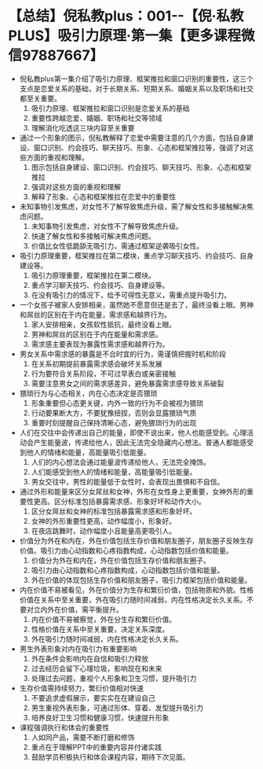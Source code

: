 # 【总结】倪私教plus：001--【倪·私教PLUS】吸引力原理·第一集【更多课程微信97887667】

-   倪私教plus第一集介绍了吸引力原理、框架推拉和窗口识别的重要性，这三个支点是恋爱关系的基础，对于长期关系、短期关系、婚姻关系以及职场和社交都至关重要。
    1.  吸引力原理、框架推拉和窗口识别是恋爱关系的基础
    2.  重要性跨越恋爱、婚姻、职场和社交等领域
    3.  理解消化吃透这三块内容至关重要
-   通过一个形象的图示，倪私教解释了恋爱中需要注意的几个方面，包括自身建设、窗口识别、约会技巧、聊天技巧、形象、心态和框架推拉等，强调了对这些方面的重视和理解。
    1.  图示包括自身建设、窗口识别、约会技巧、聊天技巧、形象、心态和框架推拉
    2.  强调对这些方面的重视和理解
    3.  解释了形象、心态和框架推拉在恋爱中的重要性
-   未知事物引发焦虑，对女性不了解导致焦虑升级，需了解女性和多接触解决焦虑问题。
    1.  未知事物引发焦虑，对女性不了解导致焦虑升级。
    2.  快速了解女性和多接触可解决焦虑问题。
    3.  价值比女性低跪舔无吸引力，需通过框架逆袭吸引女性。
-   吸引力原理重要，框架推拉在第二模块，重点学习聊天技巧、约会技巧、自身建设等。
    1.  吸引力原理重要，框架推拉在第二模块。
    2.  重点学习聊天技巧、约会技巧、自身建设等。
    3.  在没有吸引力的情况下，给予可得性无意义，需重点提升吸引力。
-   一个女孩子被家人安排相亲，虽然她不愿意但还是去了，最终没看上眼。男神和屌丝的区别在于内在能量，需求感和越界行为。
    1.  家人安排相亲，女孩软性抵抗，最终没看上眼。
    2.  男神和屌丝的区别在于内在能量和需求感。
    3.  需求感主要表现为暴露性需求感和越界行为。
-   男女关系中需求感的暴露是不合时宜的行为，需谨慎把握时机和阶段
    1.  在关系初期提前暴露需求感会破坏关系发展
    2.  行为要符合关系阶段，不可过早表白或亲密接触
    3.  需要注意男女之间的需求感差异，避免暴露需求感导致关系破裂
-   猥琐行为与心态相关，内在心态决定是否猥琐
    1.  形象重要但心态更关键，内外一致的行为不会被视为猥琐
    2.  行动要果断大方，不要犹豫扭捏，否则会显露猥琐气质
    3.  重要时刻提醒自己保持清晰心态，避免猥琐行为的出现
-   人们在交往中会传递出自己的能量，即使不说出来，他人也能感受到。心理活动会产生能量波，传递给他人，因此无法完全隐藏内心想法。普通人都能感受到他人的情绪和能量，高能量吸引低能量。
    1.  人们的内心想法会通过能量波传递给他人，无法完全掩饰。
    2.  人们能感受到他人的情绪和能量，高能量吸引低能量。
    3.  男女交往中，男性的能量低于女性时，会表现出畏惧和不自信。
-   通过外形和能量来区分女屌丝和女神，外形在女性身上更重要，女神外形的重要性更高。区分标准包括暴露需求感、形象好坏和动作大小。
    1.  区分女屌丝和女神的标准包括暴露需求感和形象好坏。
    2.  女神的外形重要性更高，动作幅度小，形象好。
    3.  在夜店跳舞时，动作幅度小且能量高更吸引人。
-   价值分为外在和内在，外在价值包括生存价值和朋友圈子，朋友圈子反映生存价值。吸引力由心动指数和心疼指数构成，心动指数包括价值和能量。
    1.  价值分为外在和内在，外在价值包括生存价值和朋友圈子。
    2.  吸引力由心动指数和心疼指数构成，心动指数包括价值和能量。
    3.  外在价值的体现包括生存价值和朋友圈子，吸引力框架包括价值和能量。
-   内在价值不易被看见，外在价值分为生存和繁衍价值，包括物质和外貌。性格价值在关系中至关重要，外在吸引力随时间减弱，内在性格决定长久关系。不要对立内外在价值，需平衡提升。
    1.  内在价值不易被察觉，外在分生存和繁衍价值。
    2.  性格价值在关系中至关重要，决定关系深度。
    3.  外在吸引力随时间减弱，内在性格决定长久关系。
-   男生外表形象对内在吸引力有重要影响
    1.  外在条件会影响内在自信和吸引力释放
    2.  过去经历会留下心理垃圾，影响现在和未来
    3.  处理过去问题，重视个人形象和卫生习惯，提升吸引力
-   生存价值需持续努力，繁衍价值相对快速
    1.  不要追求虚假展示，要实实在在建设自己
    2.  男生重视外表形象，可通过形体、穿着、发型提升吸引力
    3.  培养良好卫生习惯和健康习惯，快速提升形象
-   课程强调执行和体会的重要性
    1.  人如同产品，需要不断打磨和修饰
    2.  重点在于理解PPT中的重要内容并付诸实践
    3.  鼓励学员积极执行和体会课程内容，期待下次见面。